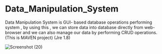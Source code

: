 # Data_Manipulation_System
Data Manipulation System is GUI- based database operations performing system , by using this , we can store data into database directly from web-browser and we can also manage our data by performing CRUD operations.
(This is MAVEN project)
(Jre 1.8)


![Screenshot (20)](https://user-images.githubusercontent.com/100037271/175469612-94698021-72fd-4c99-992a-0937a5663bce.png)
